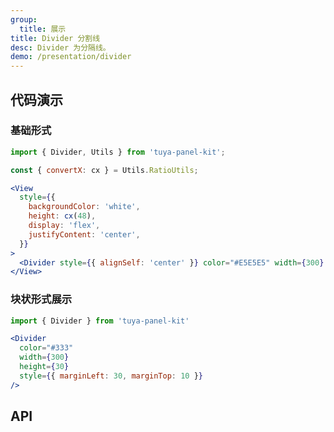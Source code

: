 ```yaml
---
group:
  title: 展示
title: Divider 分割线
desc: Divider 为分隔线。
demo: /presentation/divider
---
```


## 代码演示

### 基础形式

```jsx
import { Divider, Utils } from 'tuya-panel-kit';

const { convertX: cx } = Utils.RatioUtils;

<View
  style={{
    backgroundColor: 'white',
    height: cx(48),
    display: 'flex',
    justifyContent: 'center',
  }}
>
  <Divider style={{ alignSelf: 'center' }} color="#E5E5E5" width={300} />
</View>
```

### 块状形式展示

```jsx
import { Divider } from 'tuya-panel-kit'

<Divider
  color="#333"
  width={300}
  height={30}
  style={{ marginLeft: 30, marginTop: 10 }}
/>
```

## API

<API name="DividerProps" />
